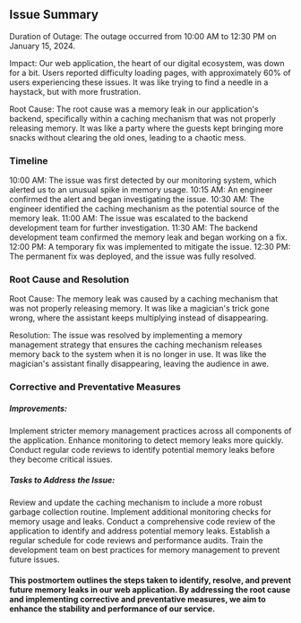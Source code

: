 <html>
<h2>
Issue Summary
</h2>
<p>Duration of Outage: The outage occurred from 10:00 AM to 12:30 PM on January 15, 2024.</p>

Impact: Our web application, the heart of our digital ecosystem,
was down for a bit. Users reported difficulty loading pages,
with approximately 60% of users experiencing these issues.
It was like trying to find a needle in a haystack, but with more frustration.

Root Cause: The root cause was a memory leak in our application's backend,
specifically within a caching mechanism that was not properly releasing memory.
It was like a party where the guests kept bringing more snacks without clearing the old ones, leading to a chaotic mess.

<h3>Timeline</h3>
10:00 AM: The issue was first detected by our monitoring system, which alerted us to an unusual spike in memory usage.
10:15 AM: An engineer confirmed the alert and began investigating the issue.
10:30 AM: The engineer identified the caching mechanism as the potential source of the memory leak.
11:00 AM: The issue was escalated to the backend development team for further investigation.
11:30 AM: The backend development team confirmed the memory leak and began working on a fix.
12:00 PM: A temporary fix was implemented to mitigate the issue.
12:30 PM: The permanent fix was deployed, and the issue was fully resolved.


<h3>Root Cause and Resolution</h3>
Root Cause: The memory leak was caused by a caching mechanism that was not properly releasing memory. 
It was like a magician's trick gone wrong, where the assistant keeps multiplying instead of disappearing.

Resolution: The issue was resolved by implementing a memory management strategy that ensures the caching mechanism releases memory back to the system when it is no longer in use. 
It was like the magician's assistant finally disappearing, leaving the audience in awe.


<h3>Corrective and Preventative Measures</h3>
<h5>Improvements:</h5>

Implement stricter memory management practices across all components of the application.
Enhance monitoring to detect memory leaks more quickly.
Conduct regular code reviews to identify potential memory leaks before they become critical issues.


<h5>Tasks to Address the Issue:</h5>

Review and update the caching mechanism to include a more robust garbage collection routine.
Implement additional monitoring checks for memory usage and leaks.
Conduct a comprehensive code review of the application to identify and address potential memory leaks.
Establish a regular schedule for code reviews and performance audits.
Train the development team on best practices for memory management to prevent future issues.


<h4>
This postmortem outlines the steps taken to identify,
resolve, and prevent future memory leaks in our web application. 
By addressing the root cause and implementing corrective and preventative measures, 
we aim to enhance the stability and performance of our service.</h4>
</html>
